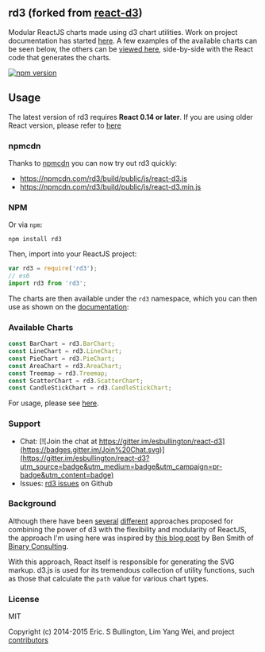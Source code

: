 ## rd3 (forked from [react-d3](https://github.com/esbullington/react-d3))
Modular ReactJS charts made using d3 chart utilities. Work on project documentation has started [here](https://github.com/esbullington/react-d3/wiki). A few examples of the available charts can be seen below, the others can be [viewed here](https://reactiva.github.io/react-d3-website/), side-by-side with the React code that generates the charts.

[![npm version](https://badge.fury.io/js/rd3.svg)](https://badge.fury.io/js/rd3)

## Usage

The latest version of rd3 requires **React 0.14 or later**. If you are using older React version, please refer to [here](https://github.com/yang-wei/rd3/releases/tag/v0.5.3)

### npmcdn
Thanks to [npmcdn](https://npmcdn.com/) you can now try out rd3 quickly:

 * https://npmcdn.com/rd3/build/public/js/react-d3.js
 * https://npmcdn.com/rd3/build/public/js/react-d3.min.js

### NPM
Or via `npm`:

```
npm install rd3
```

Then, import into your ReactJS project:

```js
var rd3 = require('rd3');
// es6
import rd3 from 'rd3';
```

The charts are then available under the `rd3` namespace, which you can then use as shown on the [documentation](https://yang-wei.github.io/rd3/):

### Available Charts

```js
const BarChart = rd3.BarChart;
const LineChart = rd3.LineChart;
const PieChart = rd3.PieChart;
const AreaChart = rd3.AreaChart;
const Treemap = rd3.Treemap;
const ScatterChart = rd3.ScatterChart;
const CandleStickChart = rd3.CandleStickChart;
```

For usage, please see [here](https://yang-wei.github.io/rd3).

### Support

* Chat: [![Join the chat at https://gitter.im/esbullington/react-d3](https://badges.gitter.im/Join%20Chat.svg)](https://gitter.im/esbullington/react-d3?utm_source=badge&utm_medium=badge&utm_campaign=pr-badge&utm_content=badge)
* Issues: [rd3 issues](https://yang-wei.github.io/rd3/issues) on Github

### Background
Although there have been [several](http://nicolashery.com/integrating-d3js-visualizations-in-a-react-app/) [different](http://bl.ocks.org/milroc/d22bbf92231876505e5d) approaches proposed for combining the power of d3 with the flexibility and modularity of ReactJS, the approach I'm using here was inspired by [this blog post](http://10consulting.com/2014/02/19/d3-plus-reactjs-for-charting/) by Ben Smith of [Binary Consulting](http://10consulting.com/).

With this approach, React itself is responsible for generating the SVG markup.  d3.js is used for its tremendous collection of utility functions, such as those that calculate the `path` value for various chart types.

### License
MIT

Copyright (c) 2014-2015 Eric. S Bullington, Lim Yang Wei, and project [contributors](https://github.com/esbullington/react-d3/graphs/contributors)
